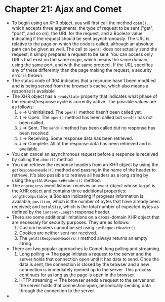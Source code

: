 # Chapter 21: Ajax and Comet
* To begin using an XHR object, you will first call the method `open()`, which accepts three arguments: the type of request to be sent ("get", "post", and so on), the URL for the request, and a Boolean value indicating if the request should be sent asynchronously. The URL is relative to the page on which the code is called, although an absolute path can be given as well. The call to `open()` does not actually send the request; it simply prepares a request to be sent. You can access only URLs that exist on the same origin, which means the same domain, using the same port, and with the same protocol. If the URL specifies any of these differently than the page making the request, a security error is thrown.
* The status code of 304 indicates that a resource hasn't been modified and is being served from the browser's cache, which also means a response is available
* The XHR object has a `readyState` property that indicates what phase of the request/response cycle is currently active. The possible values are as follows:
  1. `0` => Uninitialized. The `open()` method hasn't been called yet.
  2. `1` => Open. The `open()` method has been called but `send()` has not been called.
  3. `2` => Sent. The `send()` method has been called but no response has been received.
  4. `3` => Receiving. Some response data has been retrieved.
  5. `4` => Complete. All of the response data has been retrieved and is available.
* You can cancel an asynchronous request before a response is received by calling the `abort()` method
* You can retrieve the response headers from an XHR object by using the `getResponseHeader()` method and passing in the name of the header to retrieve. It's also possible to retrieve all headers as a long string by using the `getAllResponseHeaders()` method.
* The `onprogress` event listener receives an `event` object whose target is the XHR object and contains three additional properties: `lengthComputable`, a Boolean indicating if progress information is available; `position`, which is the number of bytes that have already been received; and `totalSize`, which is the total number of expected bytes as defined by the `Content-Length` response header.
* There are some additional limitations on a cross-domain XHR object that are necessary for security purposes. They are as follows:
  1. Custom headers cannot be set using `setRequestHeader()`.
  2. Cookies are neither sent nor received.
  3. The `getAllResponseHeaders()` method always returns an empty string.
* There are two popular approaches to Comet: long polling and streaming.
  1. Long polling => The page initiates a request to the server and the server holds that connection open until it has data to send. Once the data is sent, the connection is closed by the browser and a new connection is immediately opened up to the server. This process continues for as long as the page is open in the browser.
  2. HTTP streaming => The browser sends a request to the server and the server holds that connection open, periodically sending data through the connection to the server.
* 
